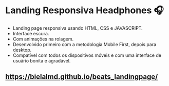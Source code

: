 # Landing Responsiva Headphones 🎧

- Landing page responsiva usando HTML, CSS e JAVASCRIPT.
- Interface escura.
- Com animações na rolagem.
- Desenvolvido primeiro com a metodologia Mobile First, depois para desktop.
- Compatível com todos os dispositivos móveis e com uma interface de usuário bonita e agradável.

## https://bielalmd.github.io/beats_landingpage/
